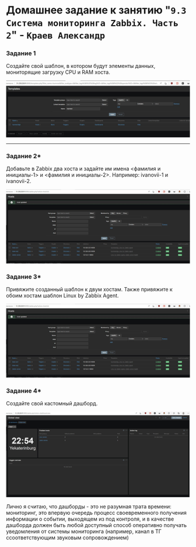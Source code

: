 # Домашнее задание к занятию "`9.3 Система мониторинга Zabbix. Часть 2`" - `Краев Александр`


### Задание 1

Создайте свой шаблон, в котором будут элементы данных, мониторящие загрузку CPU и RAM хоста.


![task](/6.jpg "Задание 1")


---


### Задание 2*

Добавьте в Zabbix два хоста и задайте им имена <фамилия и инициалы-1> и <фамилия и инициалы-2>. Например: ivanovii-1 и ivanovii-2.


![task](/7.jpg "Задание 1")


### Задание 3*

Привяжите созданный шаблон к двум хостам. Также привяжите к обоим хостам шаблон Linux by Zabbix Agent.

![task](/7.jpg "Задание 1")

### Задание 4*

Создайте свой кастомный дашборд.

![task](/8.jpg "Задание 1")

Лично я считаю, что дашборды - это не разумная трата времени: мониторинг, это впервую очередь процесс своевременного получения информации о событии, выходящем из под контроля, и в качестве дашборда должен быть любой доступный способ оперативно получать уведомления от системы мониторинга (например, канал в ТГ ссоответствующим звуковым сопровождением)
